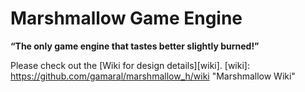 Marshmallow Game Engine
=======================

**“The only game engine that tastes better slightly burned!”**

Please check out the [Wiki for design details][wiki].
[wiki]: https://github.com/gamaral/marshmallow_h/wiki "Marshmallow Wiki"

